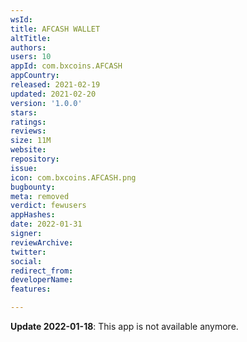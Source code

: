 ```yaml
---
wsId: 
title: AFCASH WALLET
altTitle: 
authors: 
users: 10
appId: com.bxcoins.AFCASH
appCountry: 
released: 2021-02-19
updated: 2021-02-20
version: '1.0.0'
stars: 
ratings: 
reviews: 
size: 11M
website: 
repository: 
issue: 
icon: com.bxcoins.AFCASH.png
bugbounty: 
meta: removed
verdict: fewusers
appHashes: 
date: 2022-01-31
signer: 
reviewArchive: 
twitter: 
social: 
redirect_from: 
developerName: 
features: 

---
```


**Update 2022-01-18**: This app is not available anymore.

